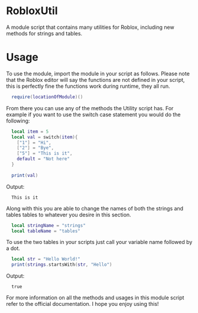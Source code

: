 # RobloxUtil
A module script that contains many utilities for Roblox, including new methods for strings and tables.

# Usage
To use the module, import the module in your script as follows. Please note that the Roblox editor will say the functions are not defined in your script, this is perfectly fine the functions work during runtime, they all run. 

```lua
  require(locationOfModule)()
```

From there you can use any of the methods the Utility script has. For example if you want to use the switch case statement you would do the following:

```lua
  local item = 5
  local val = switch(item){
    ["1"] = "Hi",
    ["2"] = "Bye",
    ["5"] = "This is it",
    default = "Not here"
  }
  
  print(val)
```
Output:
```
  This is it
```
Along with this you are able to change the names of both the strings and tables tables to whatever you desire in this section.

```lua
  local stringName = "strings"
  local tableName = "tables"
```

To use the two tables in your scripts just call your variable name followed by a dot.

```lua
  local str = "Hello World!"
  print(strings.startsWith(str, "Hello")
```
Output:
```
  true
```

For more information on all the methods and usages in this module script refer to the official documentation. I hope you enjoy using this!

